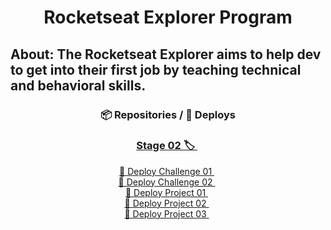 <h1 align="center">Rocketseat Explorer Program</h1>

## About: **The Rocketseat Explorer aims to help dev to get into their first job by teaching technical and behavioral skills.**

<div align="center">
<h3> 📦 Repositories / 🚀 Deploys </h3>

### <a  href="https://github.com/renyzeraa/explorer-rocketseat/tree/master/Stage02"> Stage 02 🏷 </a>&nbsp;

<a href="https://gabriel-bueno32.github.io/explorer-rocketseat/Stage-02/Challenge-01"> 🚀 Deploy Challenge 01 </a>&nbsp; </br>
<a href="https://gabriel-bueno32.github.io/explorer-rocketseat/Stage-02/Challenge-02"> 🚀 Deploy Challenge 02 </a>&nbsp; </br>
<a href="https://gabriel-bueno32.github.io/explorer-rocketseat/Stage-02/Project-01"> 🚀 Deploy Project 01 </a>&nbsp; </br>
<a href="https://gabriel-bueno32.github.io/explorer-rocketseat/Stage-02/Project-02"> 🚀 Deploy Project 02 </a>&nbsp; </br>
<a href="https://gabriel-bueno32.github.io/explorer-rocketseat/Stage-02/Project-03"> 🚀 Deploy Project 03 </a>&nbsp; </br>
</div>

